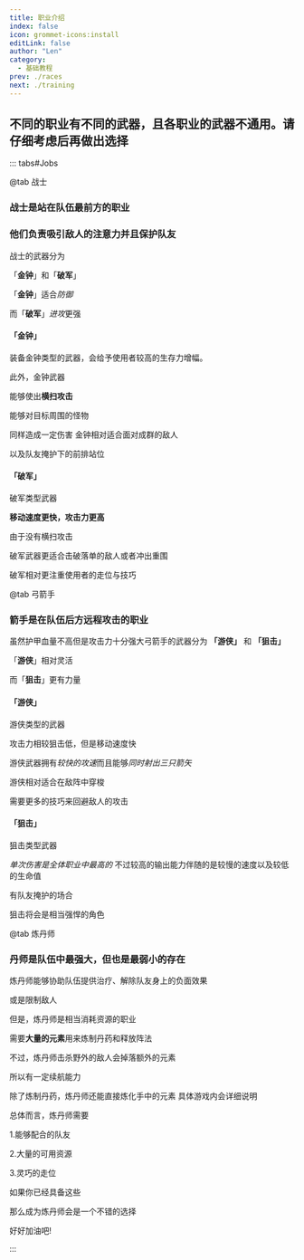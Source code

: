 ```yaml
---
title: 职业介绍
index: false
icon: grommet-icons:install
editLink: false
author: "Len"
category:
  - 基础教程
prev: ./races
next: ./training
---
```




##  不同的职业有不同的武器，且各职业的武器不通用。请仔细考虑后再做出选择

::: tabs#Jobs

@tab 战士

### 战士是站在队伍最前方的职业

### 他们负责吸引敌人的注意力并且保护队友

战士的武器分为

「**金钟**」和「**破军**」

「**金钟**」适合*防御*

 而「**破军**」*进攻*更强



#### 「金钟」

装备金钟类型的武器，会给予使用者较高的生存力增幅。

此外，金钟武器

能够使出**横扫攻击**

能够对目标周围的怪物

同样造成一定伤害
金钟相对适合面对成群的敌人

以及队友掩护下的前排站位

#### 「破军」

破军类型武器

**移动速度更快，攻击力更高**

由于没有横扫攻击

破军武器更适合击破落单的敌人或者冲出重围

破军相对更注重使用者的走位与技巧

@tab 弓箭手

### 箭手是在队伍后方远程攻击的职业

虽然护甲血量不高但是攻击力十分强大弓箭手的武器分为
 **「游侠」** 和 **「狙击」**

 「**游侠**」相对灵活

而「**狙击**」更有力量

#### 「游侠」

游侠类型的武器

攻击力相较狙击低，但是移动速度快

游侠武器拥有*较快的攻速*而且能够*同时射出三只箭矢*

游侠相对适合在敌阵中穿梭

需要更多的技巧来回避敌人的攻击

#### 「狙击」

狙击类型武器

*单次伤害是全体职业中最高的*
不过较高的输出能力伴随的是较慢的速度以及较低的生命值

有队友掩护的场合

狙击将会是相当强悍的角色

@tab 炼丹师

### 丹师是队伍中**最强大**，但也是**最弱小**的存在

炼丹师能够协助队伍提供治疗、解除队友身上的负面效果

或是限制敌人

但是，炼丹师是相当消耗资源的职业

需要**大量的元素**用来炼制丹药和释放阵法

不过，炼丹师击杀野外的敌人会掉落额外的元素

所以有一定续航能力

除了炼制丹药，炼丹师还能直接炼化手中的元素
具体游戏内会详细说明

总体而言，炼丹师需要

1.能够配合的队友

2.大量的可用资源

3.灵巧的走位

如果你已经具备这些

那么成为炼丹师会是一个不错的选择

好好加油吧!

:::